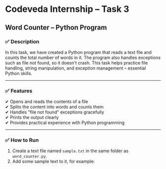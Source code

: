 # Codeveda Internship – Task 3  
## Word Counter – Python Program

### ✅ Description
In this task, we have created a Python program that reads a text file and counts the total number of words in it. The program also handles exceptions such as file not found, so it doesn't crash. This task helps practice file handling, string manipulation, and exception management – essential Python skills.

---

### ✅ Features
✔ Opens and reads the contents of a file  
✔ Splits the content into words and counts them  
✔ Handles "file not found" exceptions gracefully  
✔ Prints the output clearly  
✔ Provides practical experience with Python programming

---

### ✅ How to Run
1. Create a text file named `sample.txt` in the same folder as `word_counter.py`.  
2. Add some sample text to it, for example:

